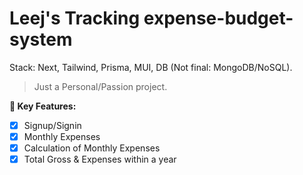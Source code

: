 # Leej's Tracking expense-budget-system

Stack: Next, Tailwind, Prisma, MUI, DB (Not final: MongoDB/NoSQL).

> Just a Personal/Passion project.

**:key: Key Features:**

- [x] Signup/Signin
- [x] Monthly Expenses
- [x] Calculation of Monthly Expenses
- [x] Total Gross & Expenses within a year

##
